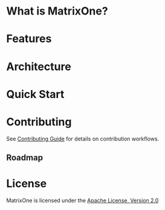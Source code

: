 # What is MatrixOne?

# Features

# Architecture

# Quick Start

# Contributing
See [Contributing Guide](CONTRIBUTING.md) for details on contribution workflows.

## Roadmap

# License
MatrixOne is licensed under the [Apache License, Version 2.0](LICENSE)
